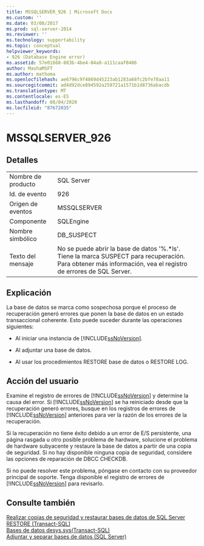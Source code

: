 ```yaml
---
title: MSSQLSERVER_926 | Microsoft Docs
ms.custom: ''
ms.date: 03/08/2017
ms.prod: sql-server-2014
ms.reviewer: ''
ms.technology: supportability
ms.topic: conceptual
helpviewer_keywords:
- 926 (Database Engine error)
ms.assetid: 57e01668-883b-4be4-84a8-a111caaf0486
author: MashaMSFT
ms.author: mathoma
ms.openlocfilehash: ae6796c9f4869d45223ab1283a68fc2bfe78aa11
ms.sourcegitcommit: ad4d92dce894592a259721a1571b1d8736abacdb
ms.translationtype: MT
ms.contentlocale: es-ES
ms.lasthandoff: 08/04/2020
ms.locfileid: "87672035"
---
```

# <a name="mssqlserver_926"></a>MSSQLSERVER_926
    
## <a name="details"></a>Detalles  
  
|||  
|-|-|  
|Nombre de producto|SQL Server|  
|Id. de evento|926|  
|Origen de eventos|MSSQLSERVER|  
|Componente|SQLEngine|  
|Nombre simbólico|DB_SUSPECT|  
|Texto del mensaje|No se puede abrir la base de datos '%.*ls'. Tiene la marca SUSPECT para recuperación. Para obtener más información, vea el registro de errores de SQL Server.|  
  
## <a name="explanation"></a>Explicación  
 La base de datos se marca como sospechosa porque el proceso de recuperación generó errores que ponen la base de datos en un estado transaccional coherente. Esto puede suceder durante las operaciones siguientes:  
  
-   Al iniciar una instancia de [!INCLUDE[ssNoVersion](../../includes/ssnoversion-md.md)].  
  
-   Al adjuntar una base de datos.  
  
-   Al usar los procedimientos RESTORE base de datos o RESTORE LOG.  
  
## <a name="user-action"></a>Acción del usuario  
 Examine el registro de errores de [!INCLUDE[ssNoVersion](../../includes/ssnoversion-md.md)] y determine la causa del error. Si [!INCLUDE[ssNoVersion](../../includes/ssnoversion-md.md)] se ha reiniciado desde que la recuperación generó errores, busque en los registros de errores de [!INCLUDE[ssNoVersion](../../includes/ssnoversion-md.md)] anteriores para ver la razón de los errores de la recuperación.  
  
 Si la recuperación no tiene éxito debido a un error de E/S persistente, una página rasgada u otro posible problema de hardware, solucione el problema de hardware subyacente y restaure la base de datos a partir de una copia de seguridad. Si no hay disponible ninguna copia de seguridad, considere las opciones de reparación de DBCC CHECKDB.  
  
 Si no puede resolver este problema, póngase en contacto con su proveedor principal de soporte. Tenga disponible el registro de errores de [!INCLUDE[ssNoVersion](../../includes/ssnoversion-md.md)] para revisarlo.  
  
## <a name="see-also"></a>Consulte también  
 [Realizar copias de seguridad y restaurar bases de datos de SQL Server](../backup-restore/back-up-and-restore-of-sql-server-databases.md)   
 [RESTORE &#40;Transact-SQL&#41;](/sql/t-sql/statements/restore-statements-transact-sql)   
 [Bases de datos desys.sys&#40;Transact-SQL&#41;](/sql/relational-databases/system-compatibility-views/sys-sysdatabases-transact-sql)   
 [Adjuntar y separar bases de datos &#40;SQL Server&#41;](../../relational-databases/databases/database-detach-and-attach-sql-server.md)  
  
  
